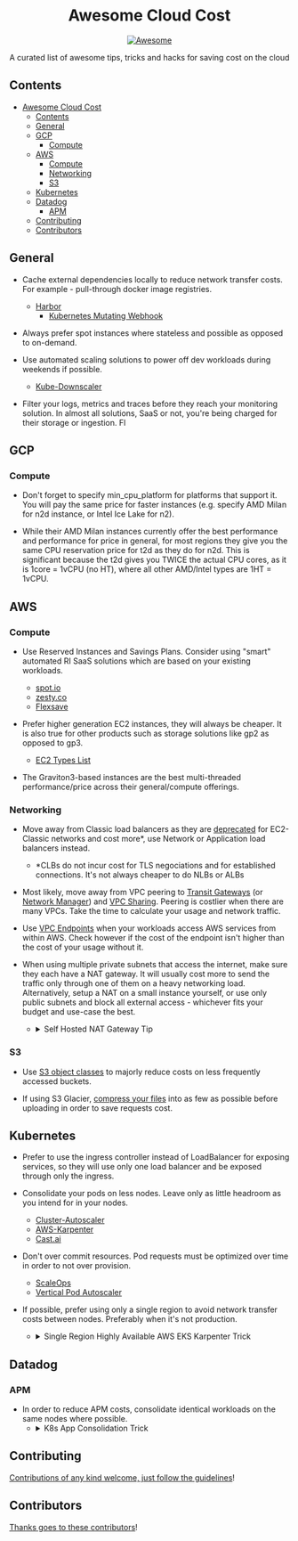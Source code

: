 <div align="center">

<!-- title -->

<!--lint ignore no-dead-urls-->

# Awesome Cloud Cost

[![Awesome](https://awesome.re/badge.svg)](https://awesome.re)
<!-- [![lint](https://github.com/jatalocks/awesome-cloud-cost/actions/workflows/lint.yaml/badge.svg)](https://github.com/jatalocks/awesome-cloud-cost/actions/workflows/lint.yaml) -->

<!-- subtitle -->

A curated list of awesome tips, tricks and hacks for saving cost on the cloud

<!-- image -->
<!-- 
<a href="" target="_blank" rel="noopener noreferrer">
  <img src="" />
</a> -->

<!-- description -->

</div>

<!-- TOC -->

## Contents

- [Awesome Cloud Cost](#awesome-cloud-cost)
  - [Contents](#contents)
  - [General](#general)
  - [GCP](#gcp)
    - [Compute](#compute)
  - [AWS](#aws)
    - [Compute](#compute)
    - [Networking](#networking)
    - [S3](#s3)
  - [Kubernetes](#kubernetes)
  - [Datadog](#datadog)
    - [APM](#apm)
  - [Contributing](#contributing)
  - [Contributors](#contributors)

<!-- CONTENT -->
## General

- Cache external dependencies locally to reduce network transfer costs. For example - pull-through docker image registries.
  - [Harbor](https://goharbor.io/)
    - [Kubernetes Mutating Webhook](https://github.com/indeedeng-alpha/harbor-container-webhook)

- Always prefer spot instances where stateless and possible as opposed to on-demand.

- Use automated scaling solutions to power off dev workloads during weekends if possible.
  - [Kube-Downscaler](https://codeberg.org/hjacobs/kube-downscaler)

- Filter your logs, metrics and traces before they reach your monitoring solution. In almost all solutions, SaaS or not, you're being charged for their storage or ingestion.
Fl
## GCP

### Compute

- Don't forget to specify min_cpu_platform for platforms that support it. You will pay the same price for faster instances (e.g. specify AMD Milan for n2d instance, or Intel Ice Lake for n2).

- While their AMD Milan instances currently offer the best performance and performance for price in general, for most regions they give you the same CPU reservation price for t2d as they do for n2d. This is significant because the t2d gives you TWICE the actual CPU cores, as it is 1core = 1vCPU (no HT), where all other AMD/Intel types are 1HT = 1vCPU.

## AWS

### Compute

- Use Reserved Instances and Savings Plans. Consider using "smart" automated RI SaaS solutions which are based on your existing workloads.
  - [spot.io](https://spot.io/)
  - [zesty.co](https://zesty.co/)
  - [Flexsave](https://www.doit.com/flexsave/)

- Prefer higher generation EC2 instances, they will always be cheaper. It is also true for other products such as storage solutions like gp2 as opposed to gp3.
  - [EC2 Types List](https://instances.vantage.sh/)

- The Graviton3-based instances are the best multi-threaded performance/price across their general/compute offerings.

### Networking

- Move away from Classic load balancers as they are [deprecated](https://aws.amazon.com/blogs/aws/ec2-classic-is-retiring-heres-how-to-prepare/) for EC2-Classic networks and cost more*, use Network or Application load balancers instead.
  - *CLBs do not incur cost for TLS negociations and for established connections. It's not always cheaper to do NLBs or ALBs 

- Most likely, move away from VPC peering to [Transit Gateways](https://aws.amazon.com/transit-gateway/) (or [Network Manager](https://aws.amazon.com/transit-gateway/network-manager/)) and [VPC Sharing](https://docs.aws.amazon.com/vpc/latest/userguide/vpc-sharing.html). Peering is costlier when there are many VPCs. Take the time to calculate your usage and network traffic.

- Use [VPC Endpoints](https://docs.aws.amazon.com/vpc/latest/privatelink/concepts.html) when your workloads access AWS services from within AWS. Check however if the cost of the endpoint isn't higher than the cost of your usage without it.

- When using multiple private subnets that access the internet, make sure they each have a NAT gateway. It will usually cost more to send the traffic only through one of them on a heavy networking load. Alternatively, setup a NAT on a small instance yourself, or use only public subnets and block all external access - whichever fits your budget and use-case the best.
  - <details>
    <summary>Self Hosted NAT Gateway Tip</summary>
    <p>If you're on a shoestring budget and internet access from your private subnets doesn't absolutely require 100% uptime, you can use a `t3a.nano` as a NAT instance instead of using NAT gateways, which are quite expensive per-subnet-month.</p>

### S3

- Use [S3 object classes](https://aws.amazon.com/s3/storage-classes/) to majorly reduce costs on less frequently accessed buckets.

- If using S3 Glacier, [compress your files](https://aws.amazon.com/blogs/storage/compressing-and-archiving-logs-to-the-amazon-s3-glacier-storage-classes/) into as few as possible before uploading in order to save requests cost.

## Kubernetes
 
- Prefer to use the ingress controller instead of LoadBalancer for exposing services, so they will use only one load balancer and be exposed through only the ingress.
  
- Consolidate your pods on less nodes. Leave only as little headroom as you intend for in your nodes.
  - [Cluster-Autoscaler](https://github.com/kubernetes/autoscaler/tree/master/cluster-autoscaler)
  - [AWS-Karpenter](https://karpenter.sh/)
  - [Cast.ai](https://cast.ai/)

- Don't over commit resources. Pod requests must be optimized over time in order to not over provision.
  - [ScaleOps](https://www.scaleops.co/)
  - [Vertical Pod Autoscaler](https://github.com/kubernetes/autoscaler/tree/master/vertical-pod-autoscaler)

- If possible, prefer using only a single region to avoid network transfer costs between nodes. Preferably when it's not production.
  - <details>
      <summary>Single Region Highly Available AWS EKS Karpenter Trick</summary>
      <p>This dual-provisioner configuration allows Karpenter to softly always prefer scheduling on a single AZ, unless it is unavailable. In this scenario, it will move to another AZ until the former AZ works.</p>

      ```yaml
      # Provisioner A
      - providerName: main-node
        weight: 100
        requirements:
          - key: "topology.kubernetes.io/zone"
            operator: In
            values: ["us-east-1a", "eu-west-1a"]
      ---
      # Provisioner B
      - providerName: backup-node
        weight: 0
        requirements:
          - key: "topology.kubernetes.io/zone"
            operator: NotIn
            values: ["us-east-1a", "eu-west-1a"]
      ```

      </details>

## Datadog

### APM
- In order to reduce APM costs, consolidate identical workloads on the same nodes where possible.
  - <details>
      <summary>K8s App Consolidation Trick</summary>
      <p>This configuration makes controllers prefer scheduling in the same nodes at all times. It can reduce the amount of APM hosts that are being billed in Datadog</p>

      ```yaml
      podAffinity:
        preferredDuringSchedulingIgnoredDuringExecution: 
        - weight: 100  
          podAffinityTerm:
            labelSelector:
              matchExpressions:
              - key: app
                operator: In
                values:
                - myapp
            topologyKey: kubernetes.io/hostname      
      ```
<!-- END CONTENT -->

## Contributing

[Contributions of any kind welcome, just follow the guidelines](contributing.md)!

## Contributors

[Thanks goes to these contributors](https://github.com/jatalocks/awesome-cloud-cost/graphs/contributors)!
